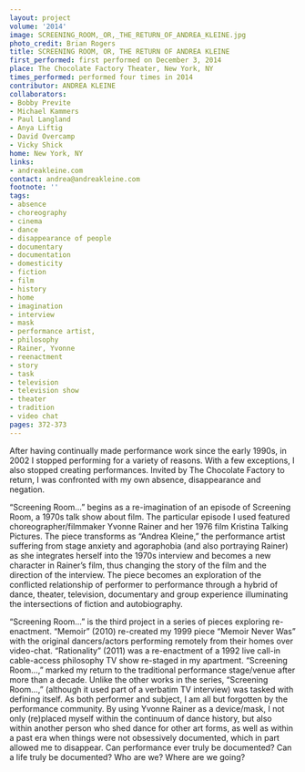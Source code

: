 ```yaml
---
layout: project
volume: '2014'
image: SCREENING_ROOM,_OR,_THE_RETURN_OF_ANDREA_KLEINE.jpg
photo_credit: Brian Rogers
title: SCREENING ROOM, OR, THE RETURN OF ANDREA KLEINE
first_performed: first performed on December 3, 2014
place: The Chocolate Factory Theater, New York, NY
times_performed: performed four times in 2014
contributor: ANDREA KLEINE
collaborators:
- Bobby Previte
- Michael Kammers
- Paul Langland
- Anya Liftig
- David Overcamp
- Vicky Shick
home: New York, NY
links:
- andreakleine.com
contact: andrea@andreakleine.com
footnote: ''
tags:
- absence
- choreography
- cinema
- dance
- disappearance of people
- documentary
- documentation
- domesticity
- fiction
- film
- history
- home
- imagination
- interview
- mask
- performance artist,
- philosophy
- Rainer, Yvonne
- reenactment
- story
- task
- television
- television show
- theater
- tradition
- video chat
pages: 372-373
---
```


After having continually made performance work since the early 1990s, in 2002 I stopped performing for a variety of reasons. With a few exceptions, I also stopped creating performances. Invited by The Chocolate Factory to return, I was confronted with my own absence, disappearance and negation.

“Screening Room…” begins as a re-imagination of an episode of Screening Room, a 1970s talk show about film. The particular episode I used featured choreographer/filmmaker Yvonne Rainer and her 1976 film Kristina Talking Pictures. The piece transforms as “Andrea Kleine,” the performance artist suffering from stage anxiety and agoraphobia (and also portraying Rainer) as she integrates herself into the 1970s interview and becomes a new character in Rainer’s film, thus changing the story of the film and the direction of the interview. The piece becomes an exploration of the conflicted relationship of performer to performance through a hybrid of dance, theater, television, documentary and group experience illuminating the intersections of fiction and autobiography.

“Screening Room…” is the third project in a series of pieces exploring re-enactment. “Memoir” (2010) re-created my 1999 piece “Memoir Never Was” with the original dancers/actors performing remotely from their homes over video-chat. “Rationality” (2011) was a re-enactment of a 1992 live call-in cable-access philosophy TV show re-staged in my apartment. “Screening Room…,” marked my return to the traditional performance stage/venue after more than a decade. Unlike the other works in the series, “Screening Room…,” (although it used part of a verbatim TV interview) was tasked with defining itself. As both performer and subject, I am all but forgotten by the performance community. By using Yvonne Rainer as a device/mask, I not only (re)placed myself within the continuum of dance history, but also within another person who shed dance for other art forms, as well as within a past era when things were not obsessively documented, which in part allowed me to disappear. Can performance ever truly be documented? Can a life truly be documented? Who are we? Where are we going?
